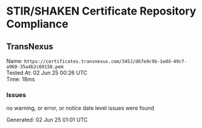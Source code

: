# STIR/SHAKEN Certificate Repository Compliance

## TransNexus

Name: `https://certificates.transnexus.com/345J/d67e9c9b-1edd-49cf-a960-35a4b2c69158.pem`\
Tested At: 02 Jun 25 00:26 UTC\
Time: 18ms

### Issues

no warning, or error, or notice date level issues were found

Generated: 02 Jun 25 01:01 UTC